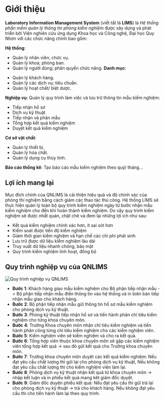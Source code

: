 # Giới thiệu 

**Laboratory Information Management System** (viết tắt là **LIMS**) là *Hệ thống phần mềm quản lý thông tin phòng kiểm nghiệm* được xây dựng và phát triển bởi Viện nghiên cứu ứng dụng Khoa học và Công nghệ, Đại học Quy Nhơn với các chức năng chính bao gồm:

**Hệ thống**:
>
  - Quản lý nhân viên; chức vụ.
  - Quản lý khoa; phòng ban.
  - Quản lý người dùng; phân quyền chức năng.
**Danh mục**:
>
  - Quản lý khách hàng.
  - Quản lý các dịch vụ; tiêu chuẩn.
  - Quản lý hoạt chất/ biệt dược.

**Nghiệp vụ**: Quản lý quy trình làm việc và lưu trữ thông tin mẫu kiểm nghiệm:
>
  - Tiếp nhận hồ sơ
  - Dịch vụ kỹ thuật
  - Tiếp nhận và phân mẫu
  - Tổng hợp kết quả kiểm nghiệm
  - Duyệt kết quả kiểm nghiệm

**Cơ sở vật chất**: 
>
  - Quản lý thiết bị.
  - Quản lý hóa chất.
  - Quản lý dụng cụ thủy tinh.

**Báo cáo thống kê**: Tạo báo cáo mẫu kiểm nghiệm theo quý/ tháng…
## Lợi ích mang lại

Mục đích chính của QNLIMS là cải thiện hiệu quả và độ chính xác của phòng thí nghiệm bằng cách giảm các thao tác thủ công. Hệ thống LIMS sẽ thực hiện quản lý toàn bộ quy trình kiểm nghiệm ngày từ bước nhận mẫu kiểm nghiệm cho đến khi hoàn thành kiểm nghiệm. Do vậy quy trình kiểm nghiệm sẽ được nhất quán, chặt chẽ và đem lại những lợi ích như sau:

- Kết quả kiểm nghiệm chính xác hơn, ít sai sót hơn
- Kiểm soát được tiến độ kiểm nghiệm
- Giảm thời gian kiểm nghiệm và hạn chế các chi phí phát sinh
- Lưu trữ được dữ liệu kiểm nghiệm lâu dài
- Truy xuất dữ liệu nhanh chóng, bảo mật
- Quy trình kiểm nghiệm linh hoạt, đồng bộ

## Quy trình nghiệp vụ của QNLIMS

![](https://i.imgur.com/8SGCIgA.png "Quy trình nghiệp vụ QNLIMS")

- **Bước 1**: Khách hàng giao mẫu kiểm nghiệm cho Bộ phận tiếp nhận mẫu -> Bộ phận tiếp nhận mẫu điền thông tin vào hệ thống và in biên bản tiếp nhận mẫu giao cho khách hàng.
- **Bước 2**: Bộ phận tiếp nhận mẫu gửi thông tin hồ sơ mẫu kiểm nghiệm cho phòng dịch vụ kỹ thuật.
- **Bước 3**: Phòng kỹ thuật tiếp nhận hồ sơ và tiến hành phân chỉ tiêu kiểm nghiệm cho từng khoa chuyên môn.
- **Bước 4**: Trưởng Khoa chuyên môn nhận chỉ tiêu kiểm nghiệm và tiến hành phân công từng chỉ tiêu kiểm nghiệm cho các kiểm nghiệm viên.
- **Bước 5**: Kiểm nghiệm viên sẽ kiểm nghiệm và cho ra kết quả.
- **Bước 6**: Tổng hợp viên thuộc khoa chuyên môn sẽ gặp các kiểm nghiệm viên tổng hợp kết quả -> sau đó gửi kết quả cho Trưởng khoa chuyên môn.
- **Bước 7**: Trưởng khoa chuyên môn duyệt các kết quả kiểm nghiệm: Nếu đạt yêu cầu chất lượng thì gửi lại cho phòng dịch vụ kỹ thuật, Nếu không đạt yêu cầu chất lượng thì cho kiểm nghiệm viên làm lại.
- **Bước 8**: Phòng dịch vụ kỹ thuật nhận kết quả từ khoa chuyên môn -> nhập kết luận và in phiếu kết quả mang kêt giám đốc duyệt.
- **Bước 9**: Giám đốc duyện phiếu kết quả: Nếu đạt yêu cầu thì gửi trả lại cho phòng dịch vụ kỹ thuật -> trả cho khách hàng. Nếu không đạt yêu cầu thì cho tiến hành làm lại theo quy trinh.
